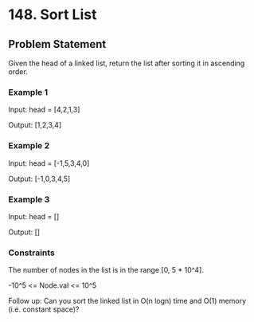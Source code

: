 # 148. Sort List

## Problem Statement

Given the head of a linked list, return the list after sorting it in ascending order.

### Example 1

[](./example1.jpg)

Input: head = [4,2,1,3]

Output: [1,2,3,4]

### Example 2

[](./example2.jpg)

Input: head = [-1,5,3,4,0]

Output: [-1,0,3,4,5]

### Example 3

Input: head = []

Output: []

### Constraints

The number of nodes in the list is in the range [0, 5 * 10^4].

-10^5 <= Node.val <= 10^5

Follow up: Can you sort the linked list in O(n logn) time and O(1) memory (i.e. constant space)?
